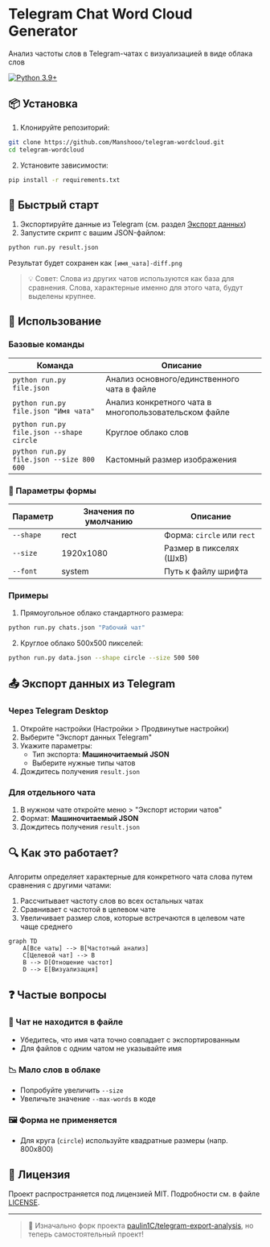# Telegram Chat Word Cloud Generator 
Анализ частоты слов в Telegram-чатах с визуализацией в виде облака слов

[![Python 3.9+](https://img.shields.io/badge/Python-3.9+-blue.svg)](https://www.python.org/downloads/)

## 📦 Установка
1. Клонируйте репозиторий:
```bash
git clone https://github.com/Manshooo/telegram-wordcloud.git
cd telegram-wordcloud
```

2. Установите зависимости:
```bash
pip install -r requirements.txt
```

## 🚀 Быстрый старт
1. Экспортируйте данные из Telegram (см. раздел [Экспорт данных](#-экспорт-данных-из-telegram))
2. Запустите скрипт с вашим JSON-файлом:
```bash
python run.py result.json
```

Результат будет сохранен как `[имя_чата]-diff.png`

> 💡 Совет: Слова из других чатов используются как база для сравнения. Слова, характерные именно для этого чата, будут выделены крупнее.

## 📖 Использование
### Базовые команды
| Команда | Описание |
|---------|----------|
| `python run.py file.json` | Анализ основного/единственного чата в файле |
| `python run.py file.json "Имя чата"` | Анализ конкретного чата в многопользовательском файле |
| `python run.py file.json --shape circle` | Круглое облако слов |
| `python run.py file.json --size 800 600` | Кастомный размер изображения |

### 🎨 Параметры формы
| Параметр    | Значения по умолчанию | Описание                  |
|-------------|-----------------------|---------------------------|
| `--shape`   | rect                  | Форма: `circle` или `rect`|
| `--size`    | 1920x1080             | Размер в пикселях (ШxВ)   |
| `--font`    | system                | Путь к файлу шрифта       |

### Примеры
1. Прямоугольное облако стандартного размера:
```bash
python run.py chats.json "Рабочий чат"
```

2. Круглое облако 500x500 пикселей:
```bash
python run.py data.json --shape circle --size 500 500
```

## 📤 Экспорт данных из Telegram
### Через Telegram Desktop
1. Откройте настройки (Настройки > Продвинутые настройки)
2. Выберите "Экспорт данных Telegram"
3. Укажите параметры:
   - Тип экспорта: **Машиночитаемый JSON**
   - Выберите нужные типы чатов
4. Дождитесь получения `result.json`

### Для отдельного чата
1. В нужном чате откройте меню > "Экспорт истории чатов"
2. Формат: **Машиночитаемый JSON**
3. Дождитесь получения `result.json`

## 🔍 Как это работает?
Алгоритм определяет характерные для конкретного чата слова путем сравнения с другими чатами:
1. Рассчитывает частоту слов во всех остальных чатах
2. Сравнивает с частотой в целевом чате
3. Увеличивает размер слов, которые встречаются в целевом чате чаще среднего

```mermaid
graph TD
    A[Все чаты] --> B[Частотный анализ]
    C[Целевой чат] --> B
    B --> D[Отношение частот]
    D --> E[Визуализация]
```

## ❓ Частые вопросы
### 🐛 Чат не находится в файле
- Убедитесь, что имя чата точно совпадает с экспортированным
- Для файлов с одним чатом не указывайте имя

### 📉 Мало слов в облаке
- Попробуйте увеличить `--size`
- Увеличьте значение `--max-words` в коде

### 🖼️ Форма не применяется
- Для круга (`circle`) используйте квадратные размеры (напр. 800x800)

## 📄 Лицензия
Проект распространяется под лицензией MIT. Подробности см. в файле [LICENSE](LICENSE).

---


> 🔄 Изначально форк проекта [paulin1C/telegram-export-analysis](https://github.com/paulin1C/telegram-export-analysis), но теперь самостоятельный проект!
